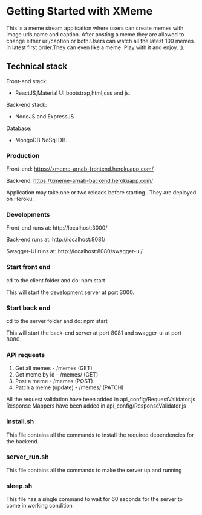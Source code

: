 # Getting Started with XMeme

This is a meme stream application where users can create memes with image urls,name and caption.
After posting a meme they are allowed to change either url/caption or both.Users can watch all the 
latest 100 memes in latest first order.They can even like a meme. Play with it and enjoy. :).

## Technical stack

Front-end stack:
 - ReactJS,Material UI,bootstrap,html,css and js.

Back-end stack:
 - NodeJS and ExpressJS

Database:
- MongoDB NoSql DB.

### Production

Front-end:
https://xmeme-arnab-frontend.herokuapp.com/

Back-end:
https://xmeme-arnab-backend.herokuapp.com/

Application may take one or two reloads before starting . They are deployed on Heroku.

### Developments

Front-end runs at:
http://localhost:3000/

Back-end runs at:
http://localhost:8081/

Swagger-UI runs at:
http://localhost:8080/swagger-ui/

### Start front end

cd to the client folder and do:
npm start

This will start the development server at port 3000.


### Start back end

cd to the server folder and do:
npm start

This will start the back-end server at port 8081 and swagger-ui at port 8080.

### API requests

1) Get all memes - /memes (GET)
2) Get meme by id - /memes/<id> (GET)
3) Post a meme - /memes (POST)
4) Patch a meme (update) - /memes/<id> (PATCH)

All the request validation have been added in api_config/RequestValidator.js
Response Mappers have been added in api_config/ResponseValidator.js

### install.sh

This file contains all the commands to install the required dependencies for the backend.

### server_run.sh

This file contains all the commands to make the server up and running

### sleep.sh

This file has a single command to wait for 60 seconds for the server to come in working condition
